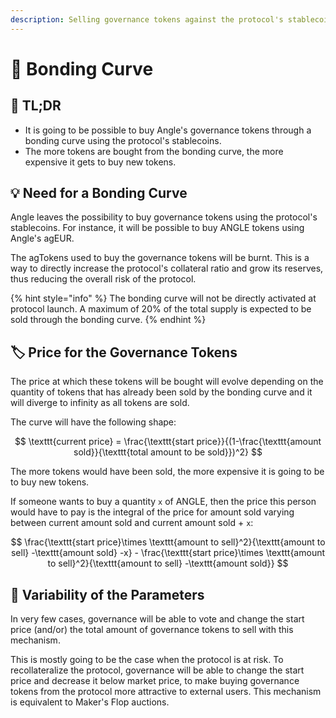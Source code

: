 ```yaml
---
description: Selling governance tokens against the protocol's stablecoins
---
```


# 🧮 Bonding Curve

## 🔎 TL;DR

- It is going to be possible to buy Angle's governance tokens through a bonding curve using the protocol's stablecoins.
- The more tokens are bought from the bonding curve, the more expensive it gets to buy new tokens.

## 💡 Need for a Bonding Curve

Angle leaves the possibility to buy governance tokens using the protocol's stablecoins. For instance, it will be possible to buy ANGLE tokens using Angle's agEUR.

The agTokens used to buy the governance tokens will be burnt. This is a way to directly increase the protocol's collateral ratio and grow its reserves, thus reducing the overall risk of the protocol.

{% hint style="info" %}
The bonding curve will not be directly activated at protocol launch. A maximum of 20% of the total supply is expected to be sold through the bonding curve.
{% endhint %}

## 🏷️ Price for the Governance Tokens

The price at which these tokens will be bought will evolve depending on the quantity of tokens that has already been sold by the bonding curve and it will diverge to infinity as all tokens are sold.

The curve will have the following shape:

$$
\texttt{current price} = \frac{\texttt{start price}}{(1-\frac{\texttt{amount sold}}{\texttt{total amount to be sold}})^2}
$$

The more tokens would have been sold, the more expensive it is going to be to buy new tokens.

If someone wants to buy a quantity `x` of ANGLE, then the price this person would have to pay is the integral of the price for amount sold varying between current amount sold and current amount sold + `x`:

$$
\frac{\texttt{start price}\times \texttt{amount to sell}^2}{\texttt{amount to sell} -\texttt{amount sold} -x} - \frac{\texttt{start price}\times \texttt{amount to sell}^2}{\texttt{amount to sell} -\texttt{amount sold}}
$$

## 📑 Variability of the Parameters

In very few cases, governance will be able to vote and change the start price (and/or) the total amount of governance tokens to sell with this mechanism.

This is mostly going to be the case when the protocol is at risk. To recollateralize the protocol, governance will be able to change the start price and decrease it below market price, to make buying governance tokens from the protocol more attractive to external users. This mechanism is equivalent to Maker's Flop auctions.
